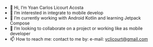- 👋 Hi, I’m Yoan Carlos Licourt Acosta
- 👀 I’m interested in integrate to mobile develop 
- 🌱 I’m currently working with Android Kotlin and learning Jetpack Compose
- 💞️ I’m looking to collaborate on a project or working like as mobile developer 
- 📫 How to reach me: contact to me by: e-mail: yclicourt@gmail.com

<!---
yclicourt/yclicourt is a ✨ special ✨ repository because its `README.md` (this file) appears on your GitHub profile.
You can click the Preview link to take a look at your changes.
--->
